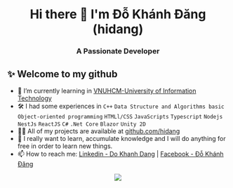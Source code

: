 <!--
**hidang/hidang** is a ✨ _special_ ✨ repository because its `README.md` (this file) appears on your GitHub profile.

Here are some ideas to get you started:

- 🔭 I’m currently working on ...
- 🌱 I’m currently learning ...
- 👯 I’m looking to collaborate on ...
- 🤔 I’m looking for help with ...
- 💬 Ask me about ...
- 📫 How to reach me: ...
- 😄 Pronouns: ...
- ⚡ Fun fact: ...
- 🤔 I’m looking for help with ReactJS
- 📂 I have a strong passion in coding and would love to internalize knowledge that is relevant to JavaScripts, Nodejs.
-->

<h1 align="center">Hi there 👋 I'm Đỗ Khánh Đăng (hidang) </h1>
<h3 align="center">A Passionate Developer</h3>

## ✨ Welcome to my github
- 🌱 I’m currently learning in [VNUHCM-University of Information Technology](https://en.uit.edu.vn/overview-vnuhcm-university-information-technology)
- 🛠 I had some experiences in `C++` `Data Structure and Algorithms basic` `Object-oriented programming` `HTMLl/CSS` `JavaScripts` `Typescript` `Nodejs` `NestJs` `ReactJS` `C#` `.Net Core` `Blazor` `Unity 2D`
- 👨‍💻 All of my projects are available at [github.com/hidang](https://github.com/hidang)
- 📂 I really want to learn, accumulate knowledge and I will do anything for free in order to learn new things.
- 📫 How to reach me: [Linkedin - Do Khanh Dang](https://www.linkedin.com/in/dangdodev) | [Facebook - Đỗ Khánh Đăng](https://www.facebook.com/khanhdang.cd)

<div align="center">

<img src="https://github-readme-stats.vercel.app/api?username=hidang&&show_icons=true">

</div>
